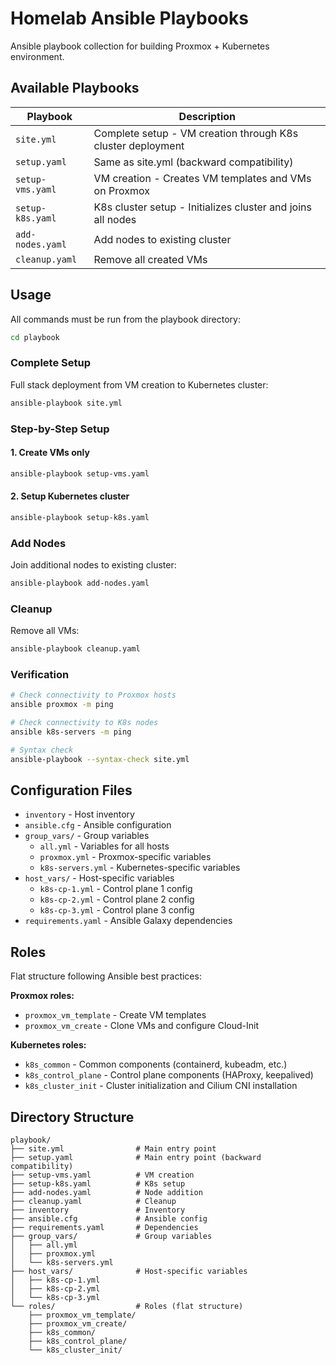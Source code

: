 # Homelab Ansible Playbooks

Ansible playbook collection for building Proxmox + Kubernetes environment.

## Available Playbooks

| Playbook         | Description                                                 |
| ---------------- | ----------------------------------------------------------- |
| `site.yml`       | Complete setup - VM creation through K8s cluster deployment |
| `setup.yaml`     | Same as site.yml (backward compatibility)                   |
| `setup-vms.yaml` | VM creation - Creates VM templates and VMs on Proxmox       |
| `setup-k8s.yaml` | K8s cluster setup - Initializes cluster and joins all nodes |
| `add-nodes.yaml` | Add nodes to existing cluster                               |
| `cleanup.yaml`   | Remove all created VMs                                      |

## Usage

All commands must be run from the playbook directory:

```bash
cd playbook
```

### Complete Setup

Full stack deployment from VM creation to Kubernetes cluster:

```bash
ansible-playbook site.yml
```

### Step-by-Step Setup

#### 1. Create VMs only

```bash
ansible-playbook setup-vms.yaml
```

#### 2. Setup Kubernetes cluster

```bash
ansible-playbook setup-k8s.yaml
```

### Add Nodes

Join additional nodes to existing cluster:

```bash
ansible-playbook add-nodes.yaml
```

### Cleanup

Remove all VMs:

```bash
ansible-playbook cleanup.yaml
```

### Verification

```bash
# Check connectivity to Proxmox hosts
ansible proxmox -m ping

# Check connectivity to K8s nodes
ansible k8s-servers -m ping

# Syntax check
ansible-playbook --syntax-check site.yml
```

## Configuration Files

- `inventory` - Host inventory
- `ansible.cfg` - Ansible configuration
- `group_vars/` - Group variables
  - `all.yml` - Variables for all hosts
  - `proxmox.yml` - Proxmox-specific variables
  - `k8s-servers.yml` - Kubernetes-specific variables
- `host_vars/` - Host-specific variables
  - `k8s-cp-1.yml` - Control plane 1 config
  - `k8s-cp-2.yml` - Control plane 2 config
  - `k8s-cp-3.yml` - Control plane 3 config
- `requirements.yaml` - Ansible Galaxy dependencies

## Roles

Flat structure following Ansible best practices:

**Proxmox roles:**

- `proxmox_vm_template` - Create VM templates
- `proxmox_vm_create` - Clone VMs and configure Cloud-Init

**Kubernetes roles:**

- `k8s_common` - Common components (containerd, kubeadm, etc.)
- `k8s_control_plane` - Control plane components (HAProxy, keepalived)
- `k8s_cluster_init` - Cluster initialization and Cilium CNI installation

## Directory Structure

```
playbook/
├── site.yml                # Main entry point
├── setup.yaml              # Main entry point (backward compatibility)
├── setup-vms.yaml          # VM creation
├── setup-k8s.yaml          # K8s setup
├── add-nodes.yaml          # Node addition
├── cleanup.yaml            # Cleanup
├── inventory               # Inventory
├── ansible.cfg             # Ansible config
├── requirements.yaml       # Dependencies
├── group_vars/             # Group variables
│   ├── all.yml
│   ├── proxmox.yml
│   └── k8s-servers.yml
├── host_vars/              # Host-specific variables
│   ├── k8s-cp-1.yml
│   ├── k8s-cp-2.yml
│   └── k8s-cp-3.yml
└── roles/                  # Roles (flat structure)
    ├── proxmox_vm_template/
    ├── proxmox_vm_create/
    ├── k8s_common/
    ├── k8s_control_plane/
    └── k8s_cluster_init/
```
